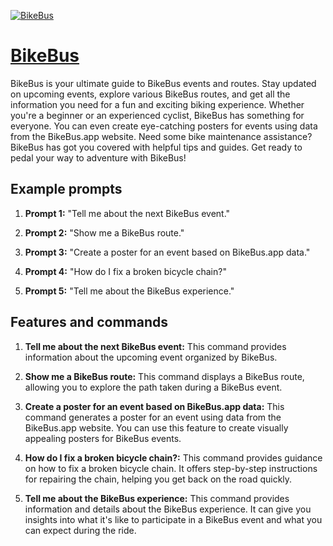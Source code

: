 [![BikeBus](https://files.oaiusercontent.com/file-sRKVyOShuSb8GeFWWXLN3vQm?se=2123-10-16T19%3A11%3A20Z&sp=r&sv=2021-08-06&sr=b&rscc=max-age%3D31536000%2C%20immutable&rscd=attachment%3B%20filename%3DBikeBusFigma.png&sig=eECl/%2BS77x6r7wsh3tKXzBTJ3fDJZHkb0ZR9B016b1w%3D)](https://chat.openai.com/g/g-8dOLvkpbp-bikebus)

# [BikeBus](https://chat.openai.com/g/g-8dOLvkpbp-bikebus)

BikeBus is your ultimate guide to BikeBus events and routes. Stay updated on upcoming events, explore various BikeBus routes, and get all the information you need for a fun and exciting biking experience. Whether you're a beginner or an experienced cyclist, BikeBus has something for everyone. You can even create eye-catching posters for events using data from the BikeBus.app website. Need some bike maintenance assistance? BikeBus has got you covered with helpful tips and guides. Get ready to pedal your way to adventure with BikeBus!

## Example prompts

1. **Prompt 1:** "Tell me about the next BikeBus event."

2. **Prompt 2:** "Show me a BikeBus route."

3. **Prompt 3:** "Create a poster for an event based on BikeBus.app data."

4. **Prompt 4:** "How do I fix a broken bicycle chain?"

5. **Prompt 5:** "Tell me about the BikeBus experience."

## Features and commands

1. **Tell me about the next BikeBus event:** This command provides information about the upcoming event organized by BikeBus.

2. **Show me a BikeBus route:** This command displays a BikeBus route, allowing you to explore the path taken during a BikeBus event.

3. **Create a poster for an event based on BikeBus.app data:** This command generates a poster for an event using data from the BikeBus.app website. You can use this feature to create visually appealing posters for BikeBus events.

4. **How do I fix a broken bicycle chain?:** This command provides guidance on how to fix a broken bicycle chain. It offers step-by-step instructions for repairing the chain, helping you get back on the road quickly.

5. **Tell me about the BikeBus experience:** This command provides information and details about the BikeBus experience. It can give you insights into what it's like to participate in a BikeBus event and what you can expect during the ride.